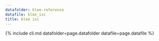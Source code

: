 ```yaml
---
datafolder: klee-reference
datafile: klee_isc
title: klee isc
---
```

{% include cli.md datafolder=page.datafolder datafile=page.datafile %}
